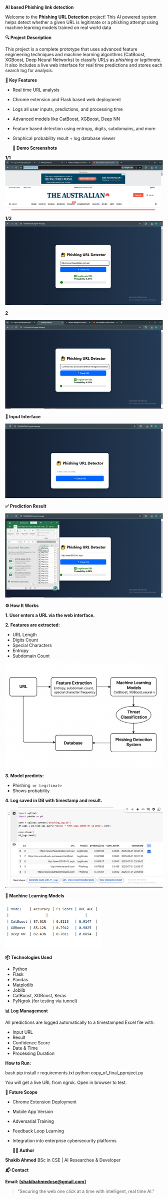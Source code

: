   __AI  based  Phishing  link  detection__


  

Welcome to the **Phishing URL Detection** project! This AI  powered system helps detect whether a given URL is legitimate or a phishing attempt using machine learning models trained on real  world data
      

   __🔍 Project Description__

This project is a complete prototype that uses advanced feature engineering techniques and machine learning algorithms (CatBoost, XGBoost, Deep Neural Networks) to classify URLs as *phishing* or *legitimate*. It also includes a live web interface for real  time predictions and stores each search log for analysis.

      

   __📌 Key Features__

* Real  time URL analysis
* Chrome extension and Flask  based web deployment
* Logs all user inputs, predictions, and processing time
* Advanced models like CatBoost, XGBoost, Deep NN
* Feature  based detection using entropy, digits, subdomains, and more
* Graphical probability result + log database viewer

      

   __🚀 Demo Screenshots__





**1/1**
![image alt](https://github.com/ShakibAhmed1230/AI-based-Phishing-link-detection/blob/main/Screenshot%20(188).png?raw=true)



**1/2**
![image alt](https://github.com/ShakibAhmed1230/AI-based-Phishing-link-detection/blob/main/Screenshot%20(189).png?raw=true )








**2**  
  
![image alt](https://github.com/ShakibAhmed1230/AI-based-Phishing-link-detection/blob/main/Screenshot%20(187).png?raw=true)
  




__🔗 Input Interface__



![input](https://github.com/ShakibAhmed1230/AI-based-Phishing-link-detection/blob/main/Screenshot%20(193).png?raw=true)

  **✅ Prediction Result**
    
 ![image alt](https://github.com/ShakibAhmed1230/AI-based-Phishing-link-detection/blob/main/Screenshot%20(184).png?raw=true)


   __⚙️ How It Works__

**1. User enters a URL via the web interface.**

__2. Features are extracted:__
   * URL Length
   * Digits Count
   * Special Characters
   * Entropy
   * Subdomain Count

![image alt](https://github.com/ShakibAhmed1230/AI-based-Phishing-link-detection/blob/main/Diagram.png?raw=true)
     
__3. Model predicts:__
   * Phishing` or Legitimate`
   * Shows probability
     
__4. Log saved in DB with timestamp and result.__


   ![image alt](https://github.com/ShakibAhmed1230/AI-based-Phishing-link-detection/blob/main/Screenshot%20(190).png?raw=true)

      

 __🧠 Machine Learning Models__


  ![image alt](https://github.com/ShakibAhmed1230/AI-based-Phishing-link-detection/blob/main/Screenshot%20(191).png?raw=true)
      

  __📦 Technologies Used__

* Python
* Flask
* Pandas
* Matplotlib
* Joblib
* CatBoost, XGBoost, Keras
* PyNgrok (for testing via tunnel)

      

__**📊 Log Management**__

All predictions are logged automatically to a timestamped Excel file with:

* Input URL
* Result
* Confidence Score
* Date & Time
* Processing Duration

 


**How to Run:**

bash
pip install   r requirements.txt
python copy_of_final_pproject.py


You will get a live URL from ngrok. Open in browser to test.

      

  __📌 Future Scope__

* Chrome Extension Deployment
* Mobile App Version
* Adversarial Training
* Feedback Loop Learning
* Integration into enterprise cybersecurity platforms

      

   __👨‍💻 Author__

**Shakib Ahmed**
BSc in CSE | AI Researchee & Developer 

      

   __📬 Contact__

**Email: [shakibahmedcse@gmail.com]**


      

> "Securing the web one click at a time with intelligent, real  time AI."

      
